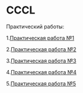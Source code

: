 # CCCL

Практический работы:

1.[Практическая работа №1](https://github.com/sapperka/CCCL/blob/main/PZ1.md)

2.[Практическая работа №2](https://github.com/sapperka/CCCL/blob/main/PZ2.ipynb)

3.[Практическая работа №3](https://github.com/sapperka/CCCL/blob/main/PZ3.md)

4.[Практическая работа №4]()

5.[Практическая работа №5]()
